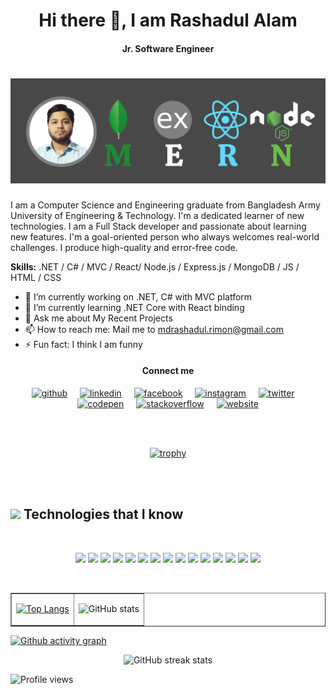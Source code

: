 <h1 align="center">Hi there 👋, I am Rashadul Alam</h1>
<h4 align="center">Jr. Software Engineer<h4>

# ![I am a MERN Stack Developer](https://github.com/mdrashadul-rimon/mdrashadul-rimon/blob/main/Rashadul%20Alam%20Github%20Banner.png?raw=true)


I am a Computer Science and Engineering graduate from Bangladesh Army University of Engineering & Technology. I'm a dedicated learner of new technologies. I am a Full Stack developer and passionate about learning new features. I'm a goal-oriented person who always welcomes real-world challenges. I produce high-quality and error-free code.

**Skills:** .NET / C# / MVC / React/ Node.js / Express.js / MongoDB / JS / HTML / CSS

- 🔭 I’m currently working on .NET, C# with MVC platform
- 🌱 I’m currently learning .NET Core with React binding 
- 💬 Ask me about My Recent Projects 
- 📫 How to reach me: Mail me to mdrashadul.rimon@gmail.com 
- ⚡ Fun fact: I think I am funny 

<div align="center">
<h4 align="center">Connect me</h4>

[<img src='https://cdn.jsdelivr.net/npm/simple-icons@3.0.1/icons/github.svg' alt='github' height='40'>](https://github.com/mdrashadul-rimon) &nbsp;&nbsp;&nbsp; 
[<img src='https://cdn.jsdelivr.net/npm/simple-icons@3.0.1/icons/linkedin.svg' alt='linkedin' height='40'>](https://www.linkedin.com/in/md-rashadulalam/)  &nbsp;&nbsp;&nbsp;
[<img src='https://cdn.jsdelivr.net/npm/simple-icons@3.0.1/icons/facebook.svg' alt='facebook' height='40'>](https://www.facebook.com/md.ra.rimon)  &nbsp;&nbsp;&nbsp;
[<img src='https://cdn.jsdelivr.net/npm/simple-icons@3.0.1/icons/instagram.svg' alt='instagram' height='40'>](https://www.instagram.com/rashadul_rimon/) &nbsp;&nbsp;&nbsp;
[<img src='https://cdn.jsdelivr.net/npm/simple-icons@3.0.1/icons/twitter.svg' alt='twitter' height='40'>](https://twitter.com/RashadulAlamR)  &nbsp;&nbsp;&nbsp;
[<img src='https://cdn.jsdelivr.net/npm/simple-icons@3.0.1/icons/codepen.svg' alt='codepen' height='40'>](https://codepen.io/mdrashadul-rimon)  &nbsp;&nbsp;&nbsp;
[<img src='https://cdn.jsdelivr.net/npm/simple-icons@3.0.1/icons/stackoverflow.svg' alt='stackoverflow' height='40'>](https://stackoverflow.com/users/md-rashadul-alam) &nbsp;&nbsp;&nbsp;
[<img src='https://cdn.jsdelivr.net/npm/simple-icons@3.0.1/icons/icloud.svg' alt='website' height='40'>](https://portfolio-rimon.web.app/)  

</div>
<br><br>
<div align="center">

[![trophy](https://github-profile-trophy.vercel.app/?username=mdrashadul-rimon)](https://github.com/ryo-ma/github-profile-trophy)

</div>
<br><br>

<h2><img src = "https://media2.giphy.com/media/QssGEmpkyEOhBCb7e1/giphy.gif?cid=ecf05e47a0n3gi1bfqntqmob8g9aid1oyj2wr3ds3mg700bl&rid=giphy.gif" width='30'/>&nbsp;Technologies that I know</h2>

<br>
<p align="center">
<img src="https://img.shields.io/badge/HTML5-E34F26?style=for-the-badge&logo=html5&logoColor=white" height="25"/> 
<img src="https://img.shields.io/badge/CSS3-1572B6?style=for-the-badge&logo=css3&logoColor=white" height="25"/> 
<img src="https://img.shields.io/badge/javascript-F7DF1E.svg?&style=for-the-badge&logo=javascript&logoColor=white" height="25"/> 
<img src="https://img.shields.io/badge/React-20232A?style=for-the-badge&logo=react&logoColor=61DAFB" height="25"/> 
<img src="https://img.shields.io/badge/React_Router-CA4245?style=for-the-badge&logo=react-router&logoColor=white" height="25"/> 
<img src="https://img.shields.io/badge/Sass-CC6699?style=for-the-badge&logo=sass&logoColor=white" height="25"/> 
<img src="https://img.shields.io/badge/Material--UI-0081CB?style=for-the-badge&logo=material-ui&logoColor=white" height="25"/> 
<img src="https://img.shields.io/badge/Bootstrap-563D7C?style=for-the-badge&logo=bootstrap&logoColor=white" height="25"/> 
<img src="https://img.shields.io/badge/Tailwind_CSS-38B2AC?style=for-the-badge&logo=tailwind-css&logoColor=white" height="25"/> 
<img src="https://img.shields.io/badge/Netlify-00C7B7?style=for-the-badge&logo=netlify&logoColor=white" height="25"/> 
<img src="https://img.shields.io/badge/Heroku-430098?style=for-the-badge&logo=heroku&logoColor=white" height="25"/> 
<img src="https://img.shields.io/badge/firebase-FFCA28.svg?&style=for-the-badge&logo=firebase&logoColor=white" height="25"/> 
<img src="https://img.shields.io/badge/Node.js-43853D?style=for-the-badge&logo=node.js&logoColor=white" height="25"/> 
<img src="https://img.shields.io/badge/-MongoDB-4DB33D?style=for-the-badge&logo=mongodb&logoColor=white" height="25"/> 
<img src="https://img.shields.io/badge/-MySQL-F29111?style=for-the-badge&logo=mysql&logoColor=white" height="25"/>
</p>
<br/>

<table border="1">

<tr>
    <td>

[![Top Langs](https://github-readme-stats.vercel.app/api/top-langs/?username=mdrashadul-rimon)](https://github.com/anuraghazra/github-readme-stats)

</td>

<td>

![GitHub stats](https://github-readme-stats.vercel.app/api?username=mdrashadul-rimon&show_icons=true&count_private=true)  

</td>
</table>

[![Github activity graph](https://activity-graph.herokuapp.com/graph?username=mdrashadul-rimon&bg_color=484848&color=ffffff&line=bababa&point=6bbf47&area=true&hide_border=true)](https://github.com/ashutosh00710/github-readme-activity-graph)

<div align="center">

![GitHub streak stats](https://github-readme-streak-stats.herokuapp.com/?user=mdrashadul-rimon)  

</div>

![Profile views](https://gpvc.arturio.dev/mdrashadul-rimon)  

